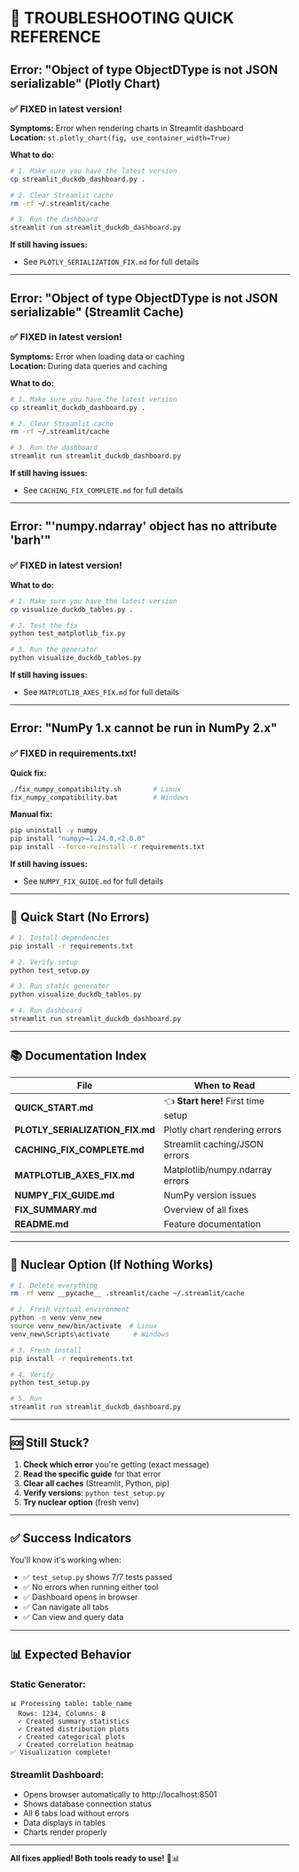 # 🚨 TROUBLESHOOTING QUICK REFERENCE

## Error: "Object of type ObjectDType is not JSON serializable" (Plotly Chart)

### ✅ FIXED in latest version!

**Symptoms:** Error when rendering charts in Streamlit dashboard  
**Location:** `st.plotly_chart(fig, use_container_width=True)`

**What to do:**
```bash
# 1. Make sure you have the latest version
cp streamlit_duckdb_dashboard.py .

# 2. Clear Streamlit cache
rm -rf ~/.streamlit/cache

# 3. Run the dashboard
streamlit run streamlit_duckdb_dashboard.py
```

**If still having issues:**
- See `PLOTLY_SERIALIZATION_FIX.md` for full details

---

## Error: "Object of type ObjectDType is not JSON serializable" (Streamlit Cache)

### ✅ FIXED in latest version!

**Symptoms:** Error when loading data or caching  
**Location:** During data queries and caching

**What to do:**
```bash
# 1. Make sure you have the latest version
cp streamlit_duckdb_dashboard.py .

# 2. Clear Streamlit cache
rm -rf ~/.streamlit/cache

# 3. Run the dashboard
streamlit run streamlit_duckdb_dashboard.py
```

**If still having issues:**
- See `CACHING_FIX_COMPLETE.md` for full details

---

## Error: "'numpy.ndarray' object has no attribute 'barh'"

### ✅ FIXED in latest version!

**What to do:**
```bash
# 1. Make sure you have the latest version
cp visualize_duckdb_tables.py .

# 2. Test the fix
python test_matplotlib_fix.py

# 3. Run the generator
python visualize_duckdb_tables.py
```

**If still having issues:**
- See `MATPLOTLIB_AXES_FIX.md` for full details

---

## Error: "NumPy 1.x cannot be run in NumPy 2.x"

### ✅ FIXED in requirements.txt!

**Quick fix:**
```bash
./fix_numpy_compatibility.sh        # Linux
fix_numpy_compatibility.bat         # Windows
```

**Manual fix:**
```bash
pip uninstall -y numpy
pip install "numpy>=1.24.0,<2.0.0"
pip install --force-reinstall -r requirements.txt
```

**If still having issues:**
- See `NUMPY_FIX_GUIDE.md` for full details

---

## 🎯 Quick Start (No Errors)

```bash
# 1. Install dependencies
pip install -r requirements.txt

# 2. Verify setup
python test_setup.py

# 3. Run static generator
python visualize_duckdb_tables.py

# 4. Run dashboard
streamlit run streamlit_duckdb_dashboard.py
```

---

## 📚 Documentation Index

| File | When to Read |
|------|-------------|
| **QUICK_START.md** | 👈 **Start here!** First time setup |
| **PLOTLY_SERIALIZATION_FIX.md** | Plotly chart rendering errors |
| **CACHING_FIX_COMPLETE.md** | Streamlit caching/JSON errors |
| **MATPLOTLIB_AXES_FIX.md** | Matplotlib/numpy.ndarray errors |
| **NUMPY_FIX_GUIDE.md** | NumPy version issues |
| **FIX_SUMMARY.md** | Overview of all fixes |
| **README.md** | Feature documentation |

---

## 🔧 Nuclear Option (If Nothing Works)

```bash
# 1. Delete everything
rm -rf venv __pycache__ .streamlit/cache ~/.streamlit/cache

# 2. Fresh virtual environment
python -m venv venv_new
source venv_new/bin/activate  # Linux
venv_new\Scripts\activate      # Windows

# 3. Fresh install
pip install -r requirements.txt

# 4. Verify
python test_setup.py

# 5. Run
streamlit run streamlit_duckdb_dashboard.py
```

---

## 🆘 Still Stuck?

1. **Check which error** you're getting (exact message)
2. **Read the specific guide** for that error
3. **Clear all caches** (Streamlit, Python, pip)
4. **Verify versions**: `python test_setup.py`
5. **Try nuclear option** (fresh venv)

---

## ✅ Success Indicators

You'll know it's working when:

- ✅ `test_setup.py` shows 7/7 tests passed
- ✅ No errors when running either tool
- ✅ Dashboard opens in browser
- ✅ Can navigate all tabs
- ✅ Can view and query data

---

## 📊 Expected Behavior

### Static Generator:
```
📊 Processing table: table_name
  Rows: 1234, Columns: 8
  ✓ Created summary statistics
  ✓ Created distribution plots
  ✓ Created categorical plots
  ✓ Created correlation heatmap
✅ Visualization complete!
```

### Streamlit Dashboard:
- Opens browser automatically to http://localhost:8501
- Shows database connection status
- All 6 tabs load without errors
- Data displays in tables
- Charts render properly

---

**All fixes applied! Both tools ready to use!** 🦆📊
